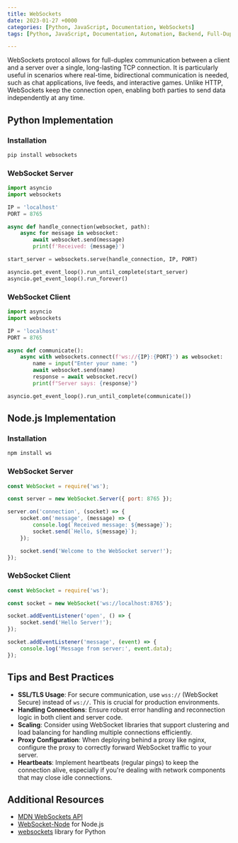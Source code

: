 ```yaml
---
title: WebSockets
date: 2023-01-27 +0000
categories: [Python, JavaScript, Documentation, WebSockets]
tags: [Python, JavaScript, Documentation, Automation, Backend, Full-Duplex, TCP, WebSockets]

---
```


WebSockets protocol allows for full-duplex communication between a client and a server over a single, long-lasting TCP connection. It is particularly useful in scenarios where real-time, bidirectional communication is needed, such as chat applications, live feeds, and interactive games. Unlike HTTP, WebSockets keep the connection open, enabling both parties to send data independently at any time.

## Python Implementation

### Installation

```bash
pip install websockets
```

### WebSocket Server

```python
import asyncio
import websockets

IP = 'localhost'
PORT = 8765

async def handle_connection(websocket, path):
    async for message in websocket:
        await websocket.send(message)
        print(f'Received: {message}')

start_server = websockets.serve(handle_connection, IP, PORT)

asyncio.get_event_loop().run_until_complete(start_server)
asyncio.get_event_loop().run_forever()
```

### WebSocket Client

```python
import asyncio
import websockets

IP = 'localhost'
PORT = 8765

async def communicate():
    async with websockets.connect(f'ws://{IP}:{PORT}') as websocket:
        name = input("Enter your name: ")
        await websocket.send(name)
        response = await websocket.recv()
        print(f"Server says: {response}")

asyncio.get_event_loop().run_until_complete(communicate())
```

## Node.js Implementation

### Installation

```bash
npm install ws
```

### WebSocket Server

```javascript
const WebSocket = require('ws');

const server = new WebSocket.Server({ port: 8765 });

server.on('connection', (socket) => {
    socket.on('message', (message) => {
        console.log(`Received message: ${message}`);
        socket.send(`Hello, ${message}`);
    });

    socket.send('Welcome to the WebSocket server!');
});
```

### WebSocket Client

```javascript
const WebSocket = require('ws');

const socket = new WebSocket('ws://localhost:8765');

socket.addEventListener('open', () => {
    socket.send('Hello Server!');
});

socket.addEventListener('message', (event) => {
    console.log('Message from server:', event.data);
});
```

## Tips and Best Practices

- **SSL/TLS Usage**: For secure communication, use `wss://` (WebSocket Secure) instead of `ws://`. This is crucial for production environments.
- **Handling Connections**: Ensure robust error handling and reconnection logic in both client and server code.
- **Scaling**: Consider using WebSocket libraries that support clustering and load balancing for handling multiple connections efficiently.
- **Proxy Configuration**: When deploying behind a proxy like nginx, configure the proxy to correctly forward WebSocket traffic to your server.
- **Heartbeats**: Implement heartbeats (regular pings) to keep the connection alive, especially if you're dealing with network components that may close idle connections.

## Additional Resources

- [MDN WebSockets API](https://developer.mozilla.org/en-US/docs/Web/API/WebSockets_API)
- [WebSocket-Node](https://github.com/theturtle32/WebSocket-Node) for Node.js
- [websockets](https://websockets.readthedocs.io/en/stable/) library for Python
